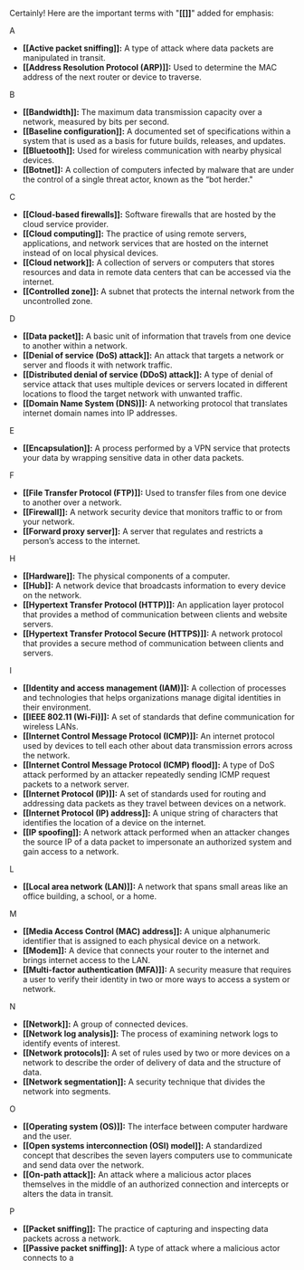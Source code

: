 Certainly! Here are the important terms with "**[[]]**" added for emphasis:

A
- **[[Active packet sniffing]]:** A type of attack where data packets are manipulated in transit.
- **[[Address Resolution Protocol (ARP)]]:** Used to determine the MAC address of the next router or device to traverse.

B
- **[[Bandwidth]]:** The maximum data transmission capacity over a network, measured by bits per second.
- **[[Baseline configuration]]:** A documented set of specifications within a system that is used as a basis for future builds, releases, and updates.
- **[[Bluetooth]]:** Used for wireless communication with nearby physical devices.
- **[[Botnet]]:** A collection of computers infected by malware that are under the control of a single threat actor, known as the “bot herder."

C
- **[[Cloud-based firewalls]]:** Software firewalls that are hosted by the cloud service provider.
- **[[Cloud computing]]:** The practice of using remote servers, applications, and network services that are hosted on the internet instead of on local physical devices.
- **[[Cloud network]]:** A collection of servers or computers that stores resources and data in remote data centers that can be accessed via the internet.
- **[[Controlled zone]]:** A subnet that protects the internal network from the uncontrolled zone.

D
- **[[Data packet]]:** A basic unit of information that travels from one device to another within a network.
- **[[Denial of service (DoS) attack]]:** An attack that targets a network or server and floods it with network traffic.
- **[[Distributed denial of service (DDoS) attack]]:** A type of denial of service attack that uses multiple devices or servers located in different locations to flood the target network with unwanted traffic.
- **[[Domain Name System (DNS)]]:** A networking protocol that translates internet domain names into IP addresses.

E
- **[[Encapsulation]]:** A process performed by a VPN service that protects your data by wrapping sensitive data in other data packets.

F
- **[[File Transfer Protocol (FTP)]]:** Used to transfer files from one device to another over a network.
- **[[Firewall]]:** A network security device that monitors traffic to or from your network.
- **[[Forward proxy server]]:** A server that regulates and restricts a person’s access to the internet.

H
- **[[Hardware]]:** The physical components of a computer.
- **[[Hub]]:** A network device that broadcasts information to every device on the network.
- **[[Hypertext Transfer Protocol (HTTP)]]:** An application layer protocol that provides a method of communication between clients and website servers.
- **[[Hypertext Transfer Protocol Secure (HTTPS)]]:** A network protocol that provides a secure method of communication between clients and servers.

I
- **[[Identity and access management (IAM)]]:** A collection of processes and technologies that helps organizations manage digital identities in their environment.
- **[[IEEE 802.11 (Wi-Fi)]]:** A set of standards that define communication for wireless LANs.
- **[[Internet Control Message Protocol (ICMP)]]:** An internet protocol used by devices to tell each other about data transmission errors across the network.
- **[[Internet Control Message Protocol (ICMP) flood]]:** A type of DoS attack performed by an attacker repeatedly sending ICMP request packets to a network server.
- **[[Internet Protocol (IP)]]:** A set of standards used for routing and addressing data packets as they travel between devices on a network.
- **[[Internet Protocol (IP) address]]:** A unique string of characters that identifies the location of a device on the internet.
- **[[IP spoofing]]:** A network attack performed when an attacker changes the source IP of a data packet to impersonate an authorized system and gain access to a network.

L
- **[[Local area network (LAN)]]:** A network that spans small areas like an office building, a school, or a home.

M
- **[[Media Access Control (MAC) address]]:** A unique alphanumeric identifier that is assigned to each physical device on a network.
- **[[Modem]]:** A device that connects your router to the internet and brings internet access to the LAN.
- **[[Multi-factor authentication (MFA)]]:** A security measure that requires a user to verify their identity in two or more ways to access a system or network.

N
- **[[Network]]:** A group of connected devices.
- **[[Network log analysis]]:** The process of examining network logs to identify events of interest.
- **[[Network protocols]]:** A set of rules used by two or more devices on a network to describe the order of delivery of data and the structure of data.
- **[[Network segmentation]]:** A security technique that divides the network into segments.

O
- **[[Operating system (OS)]]:** The interface between computer hardware and the user.
- **[[Open systems interconnection (OSI) model]]:** A standardized concept that describes the seven layers computers use to communicate and send data over the network.
- **[[On-path attack]]:** An attack where a malicious actor places themselves in the middle of an authorized connection and intercepts or alters the data in transit.

P
- **[[Packet sniffing]]:** The practice of capturing and inspecting data packets across a network.
- **[[Passive packet sniffing]]:** A type of attack where a malicious actor connects to a